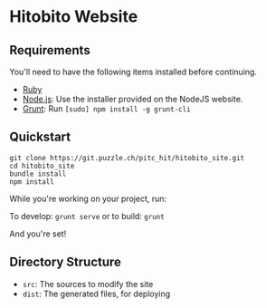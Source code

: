 # Hitobito Website

## Requirements

You'll need to have the following items installed before continuing.

  * [Ruby](https://www.ruby-lang.org/en/documentation/installation/)
  * [Node.js](http://nodejs.org): Use the installer provided on the NodeJS website.
  * [Grunt](http://gruntjs.com/): Run `[sudo] npm install -g grunt-cli`

## Quickstart

	git clone https://git.puzzle.ch/pitc_hit/hitobito_site.git
	cd hitobito_site
	bundle install
	npm install


While you're working on your project, run:

To develop: `grunt serve`
or to build: `grunt` 

And you're set!

## Directory Structure

  * `src`: The sources to modify the site
  * `dist`: The generated files, for deploying
